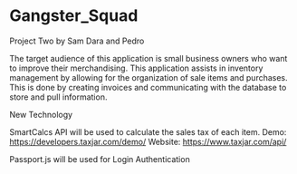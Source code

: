 # Gangster_Squad
Project Two
by Sam Dara and Pedro

The target audience of this application is small business owners who want to improve their merchandising. This application assists in inventory management by allowing for the organization of sale items and purchases. This is done by creating invoices and communicating with the database to store and pull information. 

New Technology

SmartCalcs API will be used to calculate the sales tax of each item.
Demo: https://developers.taxjar.com/demo/
Website: https://www.taxjar.com/api/ 

Passport.js will be used for Login Authentication 